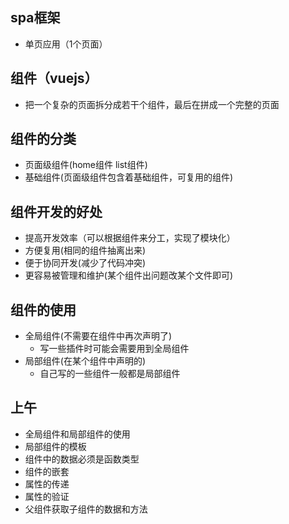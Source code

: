 ## spa框架
- 单页应用（1个页面）

## 组件（vuejs）
- 把一个复杂的页面拆分成若干个组件，最后在拼成一个完整的页面

## 组件的分类
- 页面级组件(home组件 list组件)
- 基础组件(页面级组件包含着基础组件，可复用的组件)

## 组件开发的好处
- 提高开发效率（可以根据组件来分工，实现了模块化）
- 方便复用(相同的组件抽离出来)
- 便于协同开发(减少了代码冲突)
- 更容易被管理和维护(某个组件出问题改某个文件即可)

## 组件的使用
- 全局组件(不需要在组件中再次声明了)
    - 写一些插件时可能会需要用到全局组件
- 局部组件(在某个组件中声明的)
    - 自己写的一些组件一般都是局部组件

## 上午
- 全局组件和局部组件的使用
- 局部组件的模板
- 组件中的数据必须是函数类型
- 组件的嵌套
- 属性的传递
- 属性的验证
- 父组件获取子组件的数据和方法

